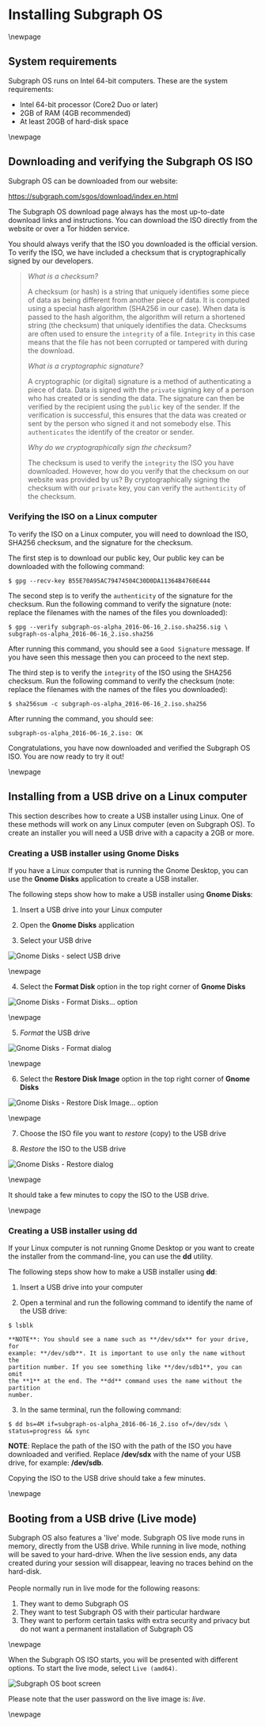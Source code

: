 # Installing Subgraph OS

\newpage

## System requirements

Subgraph OS runs on Intel 64-bit computers. These are the system
requirements:

* Intel 64-bit processor (Core2 Duo or later)
* 2GB of RAM (4GB recommended)
* At least 20GB of hard-disk space

\newpage

## Downloading and verifying the Subgraph OS ISO

Subgraph OS can be downloaded from our website:

https://subgraph.com/sgos/download/index.en.html

The Subgraph OS download page always has the most up-to-date download links and
instructions. You can download the ISO directly from the website or over a Tor 
hidden service.

You should always verify that the ISO you downloaded is the official version. 
To verify the ISO, we have included a checksum that is cryptographically signed
by our developers.

> *What is a checksum?*
>
> A checksum (or hash) is a string that uniquely identifies some piece of data
> as being different from another piece of data. It is computed using a special
> hash algorithm (SHA256 in our case). When data is passed to the hash
> algorithm, the algorithm will return a shortened string (the checksum) that
> uniquely identifies the data. Checksums are often used to ensure the `integrity`
> of a file. `Integrity` in this case means that the file has not been corrupted
> or tampered with during the download.
>
> *What is a cryptographic signature?*
>
> A cryptographic (or digital) signature is a method of authenticating a piece
> of data. Data is signed with the `private` signing key of a person who has
> created or is sending the data. The signature can then be verified by the
> recipient using the `public` key of the sender. If the verification is
> successful, this ensures that the data was created or sent by the person who
> signed it and not somebody else. This `authenticates` the identify of the
> creator or sender. 
>
> *Why do we cryptographically sign the checksum?*
>
> The checksum is used to verify the `integrity` the ISO you have downloaded. 
> However, how do you verify that the checksum on our website was provided by
> us? By cryptographically signing the checksum with our `private` key, you can
> verify the `authenticity` of the checksum.

### Verifying the ISO on a Linux computer

To verify the ISO on a Linux computer, you will need to download the ISO, SHA256
checksum, and the signature for the checksum.

The first step is to download our public key, Our public key can be downloaded
with the following command:

```{.bash}
$ gpg --recv-key B55E70A95AC79474504C30D0DA11364B4760E444
```

The second step is to verify the `authenticity` of the signature for the
checksum. Run the following command to verify the signature (note: replace the
filenames with the names of the files you downloaded):

```{.bash}
$ gpg --verify subgraph-os-alpha_2016-06-16_2.iso.sha256.sig \
subgraph-os-alpha_2016-06-16_2.iso.sha256
```

After running this command, you should see a `Good Signature` message. If you
have seen this message then you can proceed to the next step.

The third step is to verify the `integrity` of the ISO using the SHA256 checksum. 
Run the following command to verify the checksum (note: replace the filenames with the
names of the files you downloaded):

```{.bash}
$ sha256sum -c subgraph-os-alpha_2016-06-16_2.iso.sha256
```

After running the command, you should see:

```
subgraph-os-alpha_2016-06-16_2.iso: OK
```

Congratulations, you have now downloaded and verified the Subgraph OS ISO. You
are now ready to try it out!

\newpage

## Installing from a USB drive on a Linux computer

This section describes how to create a USB installer using Linux. One of these
methods will work on any Linux computer (even on Subgraph OS). To create an
installer you will need a USB drive with a capacity a 2GB or more.

### Creating a USB installer using Gnome Disks

If you have a Linux computer that is running the Gnome Desktop, you can use the 
**Gnome Disks** application to create a USB installer.

The following steps show how to make a USB installer using **Gnome Disks**:

1. Insert a USB drive into your Linux computer

2. Open the **Gnome Disks** application

3. Select your USB drive

![Gnome Disks - select USB drive](static/images/Gnome_Disks_select.png)

\newpage 

4. Select the **Format Disk** option in the top right corner of **Gnome Disks**

![Gnome Disks - Format Disks... option](static/images/Gnome_Disks_menu_format.png)

\newpage 

5. *Format* the USB drive

![Gnome Disks - Format dialog](static/images/Gnome_Disks_dialog_format.png)

\newpage 

6. Select the **Restore Disk Image** option in the top right corner of **Gnome
   Disks**

![Gnome Disks - Restore Disk Image... option](static/images/Gnome_Disks_menu_restore.png)

\newpage

7. Choose the ISO file you want to *restore* (copy) to the USB drive

8. *Restore* the ISO to the USB drive

![Gnome Disks - Restore dialog](static/images/Gnome_Disks_dialog_restore.png)

\newpage

It should take a few minutes to copy the ISO to the USB drive. 

\newpage

### Creating a USB installer using dd

If your Linux computer is not running Gnome Desktop or you want to create the
installer from the command-line, you can use the **dd** utility.

The following steps show how to make a USB installer using **dd**:

1. Insert a USB drive into your computer

2. Open a terminal and run the following command to identify the name of the USB
   drive: 
```{.bash}
$ lsblk
```
    **NOTE**: You should see a name such as **/dev/sdx** for your drive, for
    example: **/dev/sdb**. It is important to use only the name without the 
    partition number. If you see something like **/dev/sdb1**, you can omit 
    the **1** at the end. The **dd** command uses the name without the partition 
    number.

3. In the same terminal, run the following command:
```{.bash}
$ dd bs=4M if=subgraph-os-alpha_2016-06-16_2.iso of=/dev/sdx \
status=progress && sync
```
   **NOTE**: Replace the path of the ISO with the path of the ISO you have
   downloaded and verified. Replace **/dev/sdx** with the name of your USB
   drive, for example: **/dev/sdb**.

Copying the ISO to the USB drive should take a few minutes.

\newpage

## Booting from a USB drive (Live mode)

Subgraph OS also features a 'live' mode. Subgraph OS live mode runs in memory, 
directly from the USB drive. While running in live mode, nothing
will be saved to your hard-drive. When the live session ends, any data created
during your session will disappear, leaving no traces behind on the hard-disk. 
\
\
People normally run in live mode for the following reasons:

1. They want to demo Subgraph OS
2. They want to test Subgraph OS with their particular hardware
3. They want to perform certain tasks with extra security and privacy but
do not want a permanent installation of Subgraph OS

\newpage

When the Subgraph OS ISO starts, you will be presented with different options.
To start the live mode, select `Live (amd64)`.

![Subgraph OS boot screen](static/images/subgraph_splash.png)

Please note that the user password on the live image is: *live*.

\newpage

